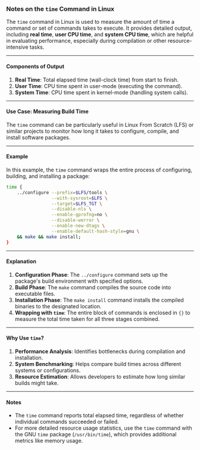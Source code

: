 ### Notes on the `time` Command in Linux

The `time` command in Linux is used to measure the amount of time a command or set of commands takes to execute. It provides detailed output, including **real time**, **user CPU time**, and **system CPU time**, which are helpful in evaluating performance, especially during compilation or other resource-intensive tasks.

---

#### **Components of Output**
1. **Real Time**: Total elapsed time (wall-clock time) from start to finish.
2. **User Time**: CPU time spent in user-mode (executing the command).
3. **System Time**: CPU time spent in kernel-mode (handling system calls).

---

#### **Use Case: Measuring Build Time**
The `time` command can be particularly useful in Linux From Scratch (LFS) or similar projects to monitor how long it takes to configure, compile, and install software packages.

---

#### **Example**  
In this example, the `time` command wraps the entire process of configuring, building, and installing a package:  
```bash
time {
    ../configure --prefix=$LFS/tools \
                 --with-sysroot=$LFS \
                 --target=$LFS_TGT \
                 --disable-nls \
                 --enable-gprofng=no \
                 --disable-werror \
                 --enable-new-dtags \
                 --enable-default-hash-style=gnu \
    && make && make install;
}
```

---

#### **Explanation**
1. **Configuration Phase**: The `../configure` command sets up the package's build environment with specified options.
2. **Build Phase**: The `make` command compiles the source code into executable files.
3. **Installation Phase**: The `make install` command installs the compiled binaries to the designated location.
4. **Wrapping with `time`**: The entire block of commands is enclosed in `{}` to measure the total time taken for all three stages combined.

---

#### **Why Use `time`?**
1. **Performance Analysis**: Identifies bottlenecks during compilation and installation.
2. **System Benchmarking**: Helps compare build times across different systems or configurations.
3. **Resource Estimation**: Allows developers to estimate how long similar builds might take.

---

#### **Notes**
- The `time` command reports total elapsed time, regardless of whether individual commands succeeded or failed. 
- For more detailed resource usage statistics, use the `time` command with the GNU `time` package (`/usr/bin/time`), which provides additional metrics like memory usage.
